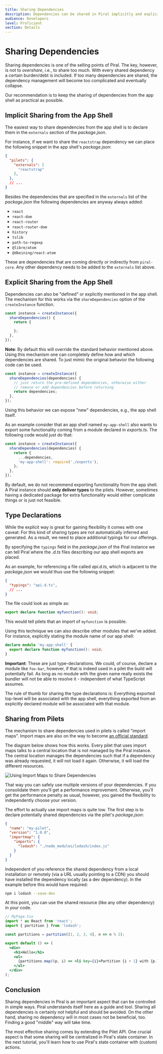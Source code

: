 ```yaml
---
title: Sharing Dependencies
description: Dependencies can be shared in Piral implicitly and explicitly.
audience: Developers
level: Proficient
section: Details
---
```


# Sharing Dependencies

Sharing dependencies is one of the selling points of Piral. The key, however, is not to *overshare*, i.e., to share too much. With every shared dependency a certain burden/debt is included. If too many dependencies are shared, the dependency management will become too complicated and eventually collapse.

Our recommendation is to keep the sharing of dependencies from the app shell as practical as possible.

## Implicit Sharing from the App Shell

The easiest way to share dependencies from the app shell is to declare them in the `externals` section of the *package.json*.

For instance, if we want to share the `reactstrap` dependency we can place the following snippet in the app shell's *package.json*:

```json
{
  "pilets": {
    "externals": [
      "reactstrap"
    ],
  },
  // ...
}
```

Besides the dependencies that are specified in the `externals` list of the *package.json* the following dependencies are anyway always added:

- `react`
- `react-dom`
- `react-router`
- `react-router-dom`
- `history`
- `tslib`
- `path-to-regexp`
- `@libre/atom`
- `@dbeining/react-atom`

These are dependencies that are coming directly or indirectly from `piral-core`. Any other dependency needs to be added to the `externals` list above.

## Explicit Sharing from the App Shell

Dependencies can also be "defined" or explicitly mentioned in the app shell. The mechanism for this works via the `shareDependencies` option of the `createInstance` function.

```js
const instance = createInstance({
  shareDependencies() {
    return {

    };
  },
});
```

**Note**: By default this will override the standard behavior mentioned above. Using this mechanism one can completely define how and which dependencies are shared. To just mimic the original behavior the following code can be used.

```js
const instance = createInstance({
  shareDependencies(dependencies) {
    // just return the pre-defined dependencies, otherwise either
    // remove or add dependencies before returning
    return dependencies;
  },
});
```

Using this behavior we can expose "new" dependencies, e.g., the app shell itself.

As an example consider that an app shell named `my-app-shell` also wants to export some functionality coming from a module declared in *exports.ts*. The following code would just do that:

```js
const instance = createInstance({
  shareDependencies(dependencies) {
    return {
      ...dependencies,
      'my-app-shell': require('./exports'),
    };
  },
});
```

By default, we do not recommend exporting functionality from the app shell. A Piral instance should **only deliver types** to the pilets. However, sometimes having a dedicated package for extra functionality would either complicate things or is just not feasible.

## Type Declarations

While the explicit way is great for gaining flexibility it comes with one caveat: For this kind of sharing types are not automatically inferred and generated. As a result, we need to place additional typings for our offerings.

By specifying the `typings` field in the *package.json* of the Piral instance we can tell Piral where the *.d.ts* files describing our app shell exports are placed.

As an example, for referencing a file called *api.d.ts*, which is adjacent to the *package.json* we would thus use the following snippet:

```json
{
  "typings": "api.d.ts",
  // ...
}
```

The file could look as simple as:

```ts
export declare function myfunction(): void;
```

This would tell pilets that an import of `myfunction` is possible.

Using this technique we can also describe other modules that we've added. For instance, explicitly stating the module name of our app shell:

```ts
declare module 'my-app-shell' {
  export declare function myfunction(): void;
}
```

**Important**: These are just type-declarations. We could, of course, declare a module like `foo-bar`, however, if that is indeed used in a pilet the build will potentially fail. As long as no module with the given name really exists the bundler will not be able to resolve it - independent of what TypeScript assumes.

The rule of thumb for sharing the type declarations is: Everything exported top-level will be associated with the app shell, everything exported from an explicitly declared module will be associated with that module.

## Sharing from Pilets

The mechanism to share dependencies used in pilets is called "import maps". Import maps are also on the way to become [an official standard](https://wicg.github.io/import-maps/).

The diagram below shows how this works. Every pilet that uses import maps talks to a central location that is not managed by the Piral instance. The central location manages the dependencies such that if a dependency was already requested, it will not load it again. Otherwise, it will load the different resources.

![Using Import Maps to Share Dependencies](../diagrams/import-maps.png)

That way you can safely use multiple versions of your dependencies. If you consolidate them you'll get a performance improvement. Otherwise, you'll get the performance penalty as usual, however, you gained the flexibility to independently choose your version.

The effort to actually use import maps is quite low. The first step is to declare potentially shared dependencies via the pilet's *package.json*:

```json
{
  "name": "my-pilet",
  "version": "1.0.0",
  "importmap": {
    "imports": {
      "lodash": "./node_modules/lodash/index.js"
    }
  }
}
```

Independent of you reference the shared dependency from a local installation or remotely (via a URL usually pointing to a CDN) you should have installed the dependency locally (as a dev dependency). In the example before this would have required:

```sh
npm i lodash --save-dev
```

At this point, you can use the shared resource (like any other dependency) in your code.

```jsx
// MyPage.tsx
import * as React from 'react';
import { partition } from 'lodash';

const partitions = partition([1, 2, 3, 4], n => n % 2);

export default () => (
  <div>
    <h1>Hello</h1>
    <ul>
      {partitions.map((p, i) => <li key={i}>Partition {i + 1} with {p.length} elements</li>)}
    </ul>
  </div>
);
```

## Conclusion

Sharing dependencies in Piral is an important aspect that can be controlled in simple ways. Piral understands itself here as a guide and tool. Sharing all dependencies is certainly not helpful and should be avoided. On the other hand, sharing no dependency will in most cases not be beneficial, too. Finding a good "middle" way will take time.

The most effective sharing comes by extending the Pilet API. One crucial aspect is that some sharing will be centralized in Piral's state container. In the next tutorial, you'll learn how to use Piral's state container with (custom) actions.
